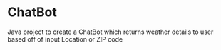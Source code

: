 # ChatBot

Java project to create a ChatBot which returns weather details to user based off of input Location or ZIP code
